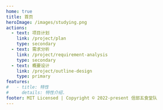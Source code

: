 ```yaml
---
home: true
title: 首页
heroImage: /images/studying.png
actions:
  - text: 项目计划
    link: /project/plan
    type: secondary
  - text: 需求分析
    link: /project/requirement-analysis
    type: secondary
  - text: 概要设计
    link: /project/outline-design
    type: primary
features:
#   - title: 特性
#     details: 特性介绍.
footer: MIT Licensed | Copyright © 2022-present 信部五食堂队
---
```

